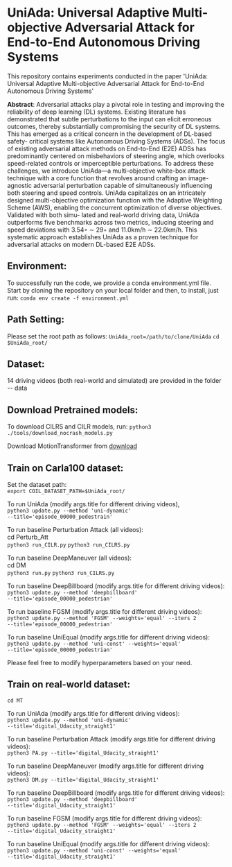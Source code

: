 # UniAda: Universal Adaptive Multi-objective Adversarial Attack for End-to-End Autonomous Driving Systems
This repository contains experiments conducted in the paper 'UniAda: Universal Adaptive Multi-objective Adversarial Attack for End-to-End Autonomous Driving Systems'

**Abstract**:  Adversarial attacks play a pivotal role in testing and improving the reliability of deep learning (DL) systems.
Existing literature has demonstrated that subtle perturbations
to the input can elicit erroneous outcomes, thereby substantially
compromising the security of DL systems. This has emerged
as a critical concern in the development of DL-based safety-
critical systems like Autonomous Driving Systems (ADSs). The
focus of existing adversarial attack methods on End-to-End (E2E)
ADSs has predominantly centered on misbehaviors of steering
angle, which overlooks speed-related controls or imperceptible perturbations. To address these challenges, we introduce
UniAda—a multi-objective white-box attack technique with a
core function that revolves around crafting an image-agnostic
adversarial perturbation capable of simultaneously influencing
both steering and speed controls. UniAda capitalizes on an
intricately designed multi-objective optimization function with
the Adaptive Weighting Scheme (AWS), enabling the concurrent
optimization of diverse objectives. Validated with both simu-
lated and real-world driving data, UniAda outperforms five
benchmarks across two metrics, inducing steering and speed
deviations with 3.54◦ ∼ 29◦ and 11.0km/h ∼ 22.0km/h. This
systematic approach establishes UniAda as a proven technique
for adversarial attacks on modern DL-based E2E ADSs.

## Environment:
To successfully run the code, we provide a conda environment.yml file. Start by cloning the repository on your local folder and then, to install, just run:
<code>conda env create -f environment.yml</code>

## Path Setting:
Please set the root path as follows:
<code>UniAda_root=/path/to/clone/UniAda</code>
<code>cd $UniAda_root/</code>

## Dataset:
14 driving videos (both real-world and simulated) are provided in the folder -- data

## Download Pretrained models:
To download CILRS and CILR models, run:
<code>python3 ./tools/download_nocrash_models.py</code>

Download MotionTransformer from [download](https://onedrive.live.com/?authkey=%21AGHA3pWwTPDxkJg&id=98408C909B12E88E%213090&cid=98408C909B12E88E&parId=root&parQt=sharedby&o=OneUp)

## Train on Carla100 dataset:
Set the dataset path:\
<code>export COIL_DATASET_PATH=$UniAda_root/</code>

To run UniAda (modify args.title for different driving videos),\
<code>python3 update.py --method 'uni-dynamic' --title='episode_00000_pedestrain'</code>

To run baseline Perturbation Attack (all videos):\
cd Perturb_Att\
<code>python3 run_CILR.py</code>
<code>python3 run_CILRS.py</code>

To run baseline DeepManeuver (all videos):\
cd DM\
<code>python3 run.py</code>
<code>python3 run_CILRS.py</code>

To run baseline DeepBillboard (modify args.title for different driving videos):\
<code>python3 update.py --method 'deepbillboard' --title='episode_00000_pedestrian'</code>

To run baseline FGSM (modify args.title for different driving videos):\
<code>python3 update.py --method 'FGSM' --weights='equal' --iters 2 --title='episode_00000_pedestrian'</code>

To run baseline UniEqual (modify args.title for different driving videos):\
<code>python3 update.py --method 'uni-const' --weights='equal' --title='episode_00000_pedestrian'</code>


Please feel free to modify hyperparameters based on your need.

## Train on real-world dataset:
<code>cd MT</code>

To run UniAda (modify args.title for different driving videos):\
<code>python3 update.py --method 'uni-dynamic' --title='digital_Udacity_straight1'</code>

To run baseline Perturbation Attack (modify args.title for different driving videos):\
<code>python3 PA.py  --title='digital_Udacity_straight1'</code>

To run baseline DeepManeuver (modify args.title for different driving videos):\
<code>python3 DM.py  --title='digital_Udacity_straight1'</code>

To run baseline DeepBillboard (modify args.title for different driving videos):\
<code>python3 update.py --method 'deepbillboard' --title='digital_Udacity_straight1'</code>

To run baseline FGSM (modify args.title for different driving videos):\
<code>python3 update.py --method 'FGSM' --weights='equal' --iters 2 --title='digital_Udacity_straight1'</code>

To run baseline UniEqual (modify args.title for different driving videos):\
<code>python3 update.py --method 'uni-const' --weights='equal' --title='digital_Udacity_straight1'</code>

